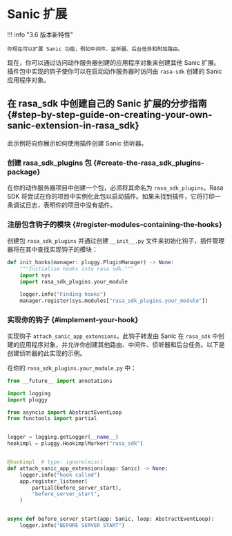 # Sanic 扩展

!!! info "3.6 版本新特性"

    你现在可以扩展 Sanic 功能，例如中间件、监听器、后台任务和附加路由。

现在，你可以通过访问动作服务器创建的应用程序对象来创建其他 Sanic 扩展。插件包中实现的钩子使你可以在启动动作服务器时访问由 `rasa-sdk` 创建的 Sanic 应用程序对象。

## 在 rasa_sdk 中创建自己的 Sanic 扩展的分步指南 {#step-by-step-guide-on-creating-your-own-sanic-extension-in-rasa_sdk}

此示例将向你展示如何使用插件创建 Sanic 侦听器。

### 创建 rasa_sdk_plugins 包 {#create-the-rasa_sdk_plugins-package}

在你的动作服务器项目中创建一个包，必须将其命名为 `rasa_sdk_plugins`。Rasa SDK 将尝试在你的项目中实例化此包以启动插件。如果未找到插件，它将打印一条调试日志，表明你的项目中没有插件。

### 注册包含钩子的模块 {#register-modules-containing-the-hooks}

创建包 `rasa_sdk_plugins` 并通过创建 `__init__.py` 文件来初始化钩子，插件管理器将在其中查找实现钩子的模块：

```python
def init_hooks(manager: pluggy.PluginManager) -> None:
    """Initialise hooks into rasa sdk."""
    import sys
    import rasa_sdk_plugins.your_module

    logger.info("Finding hooks")
    manager.register(sys.modules["rasa_sdk_plugins.your_module"])
```

### 实现你的钩子 {#implement-your-hook}

实现钩子 `attach_sanic_app_extensions`。此钩子转发由 Sanic 在 `rasa_sdk` 中创建的应用程序对象，并允许你创建其他路由、中间件、侦听器和后台任务。以下是创建侦听器的此实现的示例。

在你的 `rasa_sdk_plugins.your_module.py` 中：

```python
from __future__ import annotations

import logging
import pluggy

from asyncio import AbstractEventLoop
from functools import partial


logger = logging.getLogger(__name__)
hookimpl = pluggy.HookimplMarker("rasa_sdk")


@hookimpl  # type: ignore[misc]
def attach_sanic_app_extensions(app: Sanic) -> None:
    logger.info("hook called")
    app.register_listener(
        partial(before_server_start),
        "before_server_start",
    )


async def before_server_start(app: Sanic, loop: AbstractEventLoop):
    logger.info("BEFORE SERVER START")
```
